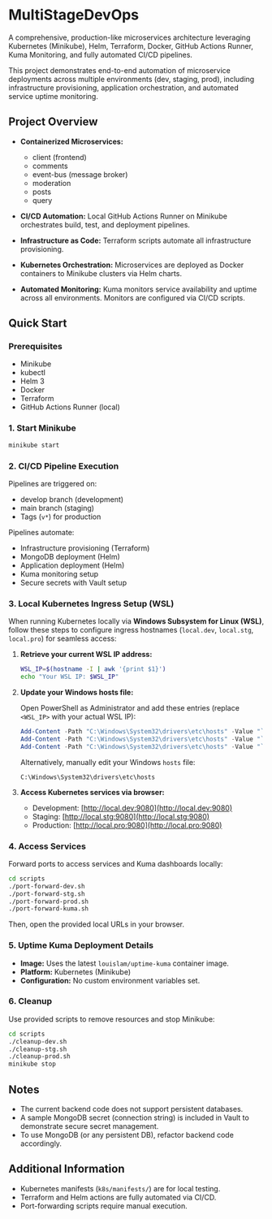 # MultiStageDevOps

A comprehensive, production-like microservices architecture leveraging Kubernetes (Minikube), Helm, Terraform, Docker, GitHub Actions Runner, Kuma Monitoring, and fully automated CI/CD pipelines.

This project demonstrates end-to-end automation of microservice deployments across multiple environments (dev, staging, prod), including infrastructure provisioning, application orchestration, and automated service uptime monitoring.

## Project Overview

- **Containerized Microservices:**
  - client (frontend)
  - comments
  - event-bus (message broker)
  - moderation
  - posts
  - query

- **CI/CD Automation:** Local GitHub Actions Runner on Minikube orchestrates build, test, and deployment pipelines.
- **Infrastructure as Code:** Terraform scripts automate all infrastructure provisioning.
- **Kubernetes Orchestration:** Microservices are deployed as Docker containers to Minikube clusters via Helm charts.
- **Automated Monitoring:** Kuma monitors service availability and uptime across all environments. Monitors are configured via CI/CD scripts.

## Quick Start

### Prerequisites

- Minikube
- kubectl
- Helm 3
- Docker
- Terraform
- GitHub Actions Runner (local)

### 1. Start Minikube

```bash
minikube start
```

### 2. CI/CD Pipeline Execution

Pipelines are triggered on:

- develop branch (development)
- main branch (staging)
- Tags (`v*`) for production

Pipelines automate:

- Infrastructure provisioning (Terraform)
- MongoDB deployment (Helm)
- Application deployment (Helm)
- Kuma monitoring setup
- Secure secrets with Vault setup

### 3. Local Kubernetes Ingress Setup (WSL)

When running Kubernetes locally via **Windows Subsystem for Linux (WSL)**, follow these steps to configure ingress hostnames (`local.dev`, `local.stg`, `local.pro`) for seamless access:

1. **Retrieve your current WSL IP address:**

   ```bash
   WSL_IP=$(hostname -I | awk '{print $1}')
   echo "Your WSL IP: $WSL_IP"
   ```

2. **Update your Windows hosts file:**

   Open PowerShell as Administrator and add these entries (replace `<WSL_IP>` with your actual WSL IP):

   ```powershell
   Add-Content -Path "C:\Windows\System32\drivers\etc\hosts" -Value "`n<WSL_IP>`tlocal.dev"
   Add-Content -Path "C:\Windows\System32\drivers\etc\hosts" -Value "`n<WSL_IP>`tlocal.stg"
   Add-Content -Path "C:\Windows\System32\drivers\etc\hosts" -Value "`n<WSL_IP>`tlocal.pro"
   ```

   Alternatively, manually edit your Windows `hosts` file:

   ```
   C:\Windows\System32\drivers\etc\hosts
   ```

3. **Access Kubernetes services via browser:**

   - Development: [http://local.dev:9080](http://local.dev:9080)
   - Staging: [http://local.stg:9080](http://local.stg:9080)
   - Production: [http://local.pro:9080](http://local.pro:9080)

### 4. Access Services

Forward ports to access services and Kuma dashboards locally:

```bash
cd scripts
./port-forward-dev.sh
./port-forward-stg.sh
./port-forward-prod.sh
./port-forward-kuma.sh
```

Then, open the provided local URLs in your browser.

### 5. Uptime Kuma Deployment Details

- **Image:** Uses the latest `louislam/uptime-kuma` container image.
- **Platform:** Kubernetes (Minikube)
- **Configuration:** No custom environment variables set.

### 6. Cleanup

Use provided scripts to remove resources and stop Minikube:

```bash
cd scripts
./cleanup-dev.sh
./cleanup-stg.sh
./cleanup-prod.sh
minikube stop
```

## Notes

- The current backend code does not support persistent databases.
- A sample MongoDB secret (connection string) is included in Vault to demonstrate secure secret management.
- To use MongoDB (or any persistent DB), refactor backend code accordingly.

## Additional Information

- Kubernetes manifests (`k8s/manifests/`) are for local testing.
- Terraform and Helm actions are fully automated via CI/CD.
- Port-forwarding scripts require manual execution.
